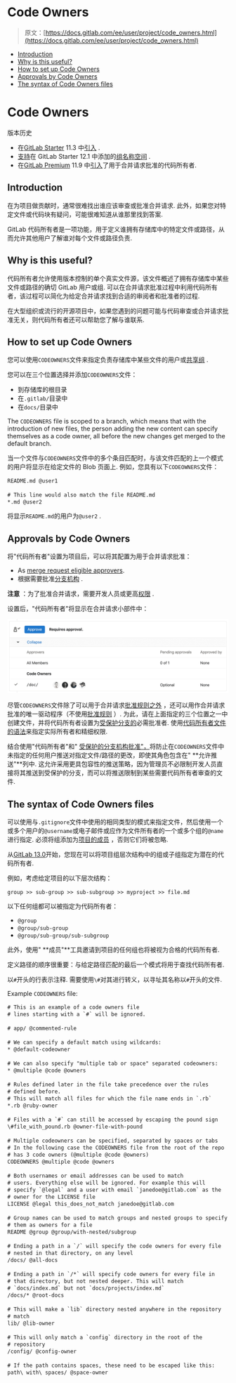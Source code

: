 # Code Owners

> 原文：[https://docs.gitlab.com/ee/user/project/code_owners.html](https://docs.gitlab.com/ee/user/project/code_owners.html)

*   [Introduction](#introduction)
*   [Why is this useful?](#why-is-this-useful)
*   [How to set up Code Owners](#how-to-set-up-code-owners)
*   [Approvals by Code Owners](#approvals-by-code-owners)
*   [The syntax of Code Owners files](#the-syntax-of-code-owners-files)

# Code Owners[](#code-owners-starter "Permalink")

版本历史

*   在[GitLab Starter](https://about.gitlab.com/pricing/) 11.3 中[引入](https://gitlab.com/gitlab-org/gitlab/-/merge_requests/6916) .
*   [支持](https://gitlab.com/gitlab-org/gitlab-foss/-/issues/53182)在 GitLab Starter 12.1 中添加的[组名称空间](https://gitlab.com/gitlab-org/gitlab-foss/-/issues/53182) .
*   在[GitLab Premium](https://about.gitlab.com/pricing/) 11.9 中[引入](https://gitlab.com/gitlab-org/gitlab/-/issues/4418)了用于合并请求批准的代码所有者.

## Introduction[](#introduction "Permalink")

在为项目做贡献时，通常很难找出谁应该审查或批准合并请求. 此外，如果您对特定文件或代码块有疑问，可能很难知道从谁那里找到答案.

GitLab 代码所有者是一项功能，用于定义谁拥有存储库中的特定文件或路径，从而允许其他用户了解谁对每个文件或路径负责.

## Why is this useful?[](#why-is-this-useful "Permalink")

代码所有者允许使用版本控制的单个真实文件源，该文件概述了拥有存储库中某些文件或路径的确切 GitLab 用户或组. 可以在合并请求批准过程中利用代码所有者，该过程可以简化为给定合并请求找到合适的审阅者和批准者的过程.

在大型组织或流行的开源项目中，如果您遇到的问题可能与代码审查或合并请求批准无关，则代码所有者还可以帮助您了解与谁联系.

## How to set up Code Owners[](#how-to-set-up-code-owners "Permalink")

您可以使用`CODEOWNERS`文件来指定负责存储库中某些文件的用户或[共享组](members/share_project_with_groups.html) .

您可以在三个位置选择并添加`CODEOWNERS`文件：

*   到存储库的根目录
*   在`.gitlab/`目录中
*   在`docs/`目录中

The `CODEOWNERS` file is scoped to a branch, which means that with the introduction of new files, the person adding the new content can specify themselves as a code owner, all before the new changes get merged to the default branch.

当一个文件与`CODEOWNERS`文件中的多个条目匹配时，与该文件匹配的上一个模式的用户将显示在给定文件的 Blob 页面上. 例如，您具有以下`CODEOWNERS`文件：

```
README.md @user1

# This line would also match the file README.md
*.md @user2 
```

将显示`README.md`的用户为`@user2` .

## Approvals by Code Owners[](#approvals-by-code-owners "Permalink")

将"代码所有者"设置为项目后，可以将其配置为用于合并请求批准：

*   As [merge request eligible approvers](merge_requests/merge_request_approvals.html#code-owners-as-eligible-approvers).
*   根据需要批准[分支机构](protected_branches.html#protected-branches-approval-by-code-owners-premium) .

**注意** ：为了批准合并请求，需要开发人员或更高[权限](../permissions.html) .

设置后，"代码所有者"将显示在合并请求小部件中：

[![MR widget - Code Owners](img/6deba2d9890a294d17564cce39fcbaef.png)](img/code_owners_mr_widget_v12_4.png)

尽管`CODEOWNERS`文件除了可以用于合并请求[批准规则之外](merge_requests/merge_request_approvals.html#approval-rules) ，还可以用作合并请求批准的唯一驱动程序（不使用[批准规则](merge_requests/merge_request_approvals.html#approval-rules) ）. 为此，请在上面指定的三个位置之一中创建文件，并将代码所有者设置为[受保护分支的](protected_branches.html#protected-branches-approval-by-code-owners-premium)必需批准者. 使用[代码所有者文件的语法](code_owners.html#the-syntax-of-code-owners-files)来指定实际所有者和精细权限.

结合使用"代码所有者"和" [受保护的分支机构批准"，](protected_branches.html#protected-branches-approval-by-code-owners-premium)将防止在`CODEOWNERS`文件中未指定的任何用户推送对指定文件/路径的更改，即使其角色包含在" **允许推送"**列中. 这允许采用更具包容性的推送策略，因为管理员不必限制开发人员直接将其推送到受保护的分支，而可以将推送限制到某些需要代码所有者审查的文件.

## The syntax of Code Owners files[](#the-syntax-of-code-owners-files "Permalink")

可以使用与`.gitignore`文件中使用的相同类型的模式来指定文件，然后使用一个或多个用户的`@username`或电子邮件或应作为文件所有者的一个或多个组的`@name`进行指定. 必须将组添加为[项目的成员](members/index.html) ，否则它们将被忽略.

从[GitLab 13.0](https://gitlab.com/gitlab-org/gitlab/-/issues/32432)开始，您现在可以将项目组层次结构中的组或子组指定为潜在的代码所有者.

例如，考虑给定项目的以下层次结构：

```
group >> sub-group >> sub-subgroup >> myproject >> file.md 
```

以下任何组都可以被指定为代码所有者：

*   `@group`
*   `@group/sub-group`
*   `@group/sub-group/sub-subgroup`

此外，使用" **成员"**工具邀请到项目的任何组也将被视为合格的代码所有者.

定义路径的顺序很重要：与给定路径匹配的最后一个模式将用于查找代码所有者.

以`#`开头的行表示注释. 需要使用`\#`对其进行转义，以寻址其名称以`#`开头的文件.

Example `CODEOWNERS` file:

```
# This is an example of a code owners file
# lines starting with a `#` will be ignored.

# app/ @commented-rule

# We can specify a default match using wildcards:
* @default-codeowner

# We can also specify "multiple tab or space" separated codeowners:
* @multiple @code @owners

# Rules defined later in the file take precedence over the rules
# defined before.
# This will match all files for which the file name ends in `.rb`
*.rb @ruby-owner

# Files with a `#` can still be accessed by escaping the pound sign
\#file_with_pound.rb @owner-file-with-pound

# Multiple codeowners can be specified, separated by spaces or tabs
# In the following case the CODEOWNERS file from the root of the repo
# has 3 code owners (@multiple @code @owners)
CODEOWNERS @multiple @code @owners

# Both usernames or email addresses can be used to match
# users. Everything else will be ignored. For example this will
# specify `@legal` and a user with email `janedoe@gitlab.com` as the
# owner for the LICENSE file
LICENSE @legal this_does_not_match janedoe@gitlab.com

# Group names can be used to match groups and nested groups to specify
# them as owners for a file
README @group @group/with-nested/subgroup

# Ending a path in a `/` will specify the code owners for every file
# nested in that directory, on any level
/docs/ @all-docs

# Ending a path in `/*` will specify code owners for every file in
# that directory, but not nested deeper. This will match
# `docs/index.md` but not `docs/projects/index.md`
/docs/* @root-docs

# This will make a `lib` directory nested anywhere in the repository
# match
lib/ @lib-owner

# This will only match a `config` directory in the root of the
# repository
/config/ @config-owner

# If the path contains spaces, these need to be escaped like this:
path\ with\ spaces/ @space-owner 
```
